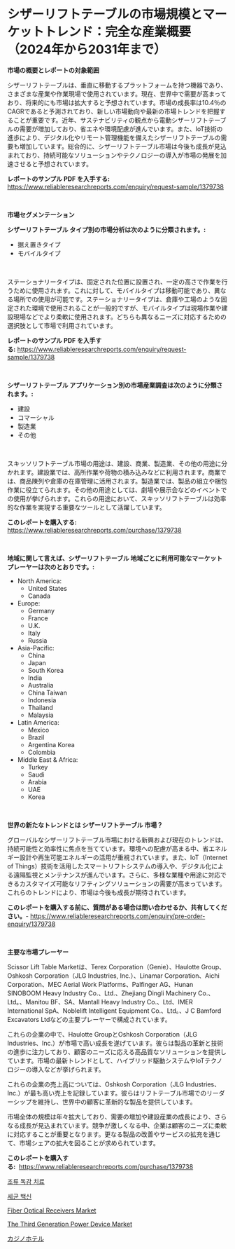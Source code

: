 <p><h1>シザーリフトテーブルの市場規模とマーケットトレンド：完全な産業概要（2024年から2031年まで）</h1></p><p><strong>市場の概要とレポートの対象範囲</strong></p>
<p><p>シザーリフトテーブルは、垂直に移動するプラットフォームを持つ機器であり、さまざまな産業や作業現場で使用されています。現在、世界中で需要が高まっており、将来的にも市場は拡大すると予想されています。市場の成長率は10.4％のCAGRであると予測されており、新しい市場動向や最新の市場トレンドを把握することが重要です。近年、サステナビリティの観点から電動シザーリフトテーブルの需要が増加しており、省エネや環境配慮が進んでいます。また、IoT技術の進歩により、デジタル化やリモート管理機能を備えたシザーリフトテーブルの需要も増加しています。総合的に、シザーリフトテーブル市場は今後も成長が見込まれており、持続可能なソリューションやテクノロジーの導入が市場の発展を加速させると予想されています。</p></p>
<p><strong>レポートのサンプル PDF を入手する:</strong> <a href="https://www.reliableresearchreports.com/enquiry/request-sample/1379738">https://www.reliableresearchreports.com/enquiry/request-sample/1379738</a></p>
<p>&nbsp;</p>
<p><strong>市場セグメンテーション</strong></p>
<p><strong>シザーリフトテーブル タイプ別の市場分析は次のように分類されます。:</strong></p>
<p><ul><li>据え置きタイプ</li><li>モバイルタイプ</li></ul></p>
<p>&nbsp;</p>
<p><p>ステーショナリータイプは、固定された位置に設置され、一定の高さで作業を行うために使用されます。これに対して、モバイルタイプは移動可能であり、異なる場所での使用が可能です。ステーショナリータイプは、倉庫や工場のような固定された環境で使用されることが一般的ですが、モバイルタイプは現場作業や建設現場などでより柔軟に使用されます。どちらも異なるニーズに対応するための選択肢として市場で利用されています。</p></p>
<p><strong>レポートのサンプル PDF を入手する:</strong>&nbsp;<a href="https://www.reliableresearchreports.com/enquiry/request-sample/1379738">https://www.reliableresearchreports.com/enquiry/request-sample/1379738</a></p>
<p>&nbsp;</p>
<p><strong> シザーリフトテーブル アプリケーション別の市場産業調査は次のように分類されます。:</strong></p>
<p><ul><li>建設</li><li>コマーシャル</li><li>製造業</li><li>その他</li></ul></p>
<p>&nbsp;</p>
<p><p>スキッソリフトテーブル市場の用途は、建設、商業、製造業、その他の用途に分かれます。建設業では、高所作業や荷物の積み込みなどに利用されます。商業では、商品陳列や倉庫の在庫管理に活用されます。製造業では、製品の組立や梱包作業に役立てられます。その他の用途としては、劇場や展示会などのイベントでの使用が挙げられます。これらの用途において、スキッソリフトテーブルは効率的な作業を実現する重要なツールとして活躍しています。</p></p>
<p><strong>このレポートを購入する:</strong>&nbsp; <a href="https://www.reliableresearchreports.com/purchase/1379738">https://www.reliableresearchreports.com/purchase/1379738</a></p>
<p>&nbsp;</p>
<p><strong>地域に関して言えば、シザーリフトテーブル 地域ごとに利用可能なマーケットプレーヤーは次のとおりです。:</strong></p>
<p><ul>
    <li>
        North America:
        <ul>
            <li>United States</li>
            <li>Canada</li>
        </ul>
    </li>
    <li>
        Europe:
        <ul>
            <li>Germany</li>
            <li>France</li>
            <li>U.K.</li>
            <li>Italy</li>
            <li>Russia</li>
        </ul>
    </li>
    <li>
        Asia-Pacific:
        <ul>
            <li>China</li>
            <li>Japan</li>
            <li>South Korea</li>
            <li>India</li>
            <li>Australia</li>
            <li>China Taiwan</li>
            <li>Indonesia</li>
            <li>Thailand</li>
            <li>Malaysia</li>
        </ul>
    </li>
    <li>
        Latin America:
        <ul>
            <li>Mexico</li>
            <li>Brazil</li>
            <li>Argentina Korea</li>
            <li>Colombia</li>
        </ul>
    </li>
    <li>
        Middle East & Africa:
        <ul>
            <li>Turkey</li>
            <li>Saudi</li>
            <li>Arabia</li>
            <li>UAE</li>
            <li>Korea</li>
        </ul>
    </li>
    </ul></p>
<p>&nbsp;</p>
<p><strong>世界の新たなトレンドとは シザーリフトテーブル 市場？</strong></p>
<p><p>グローバルなシザーリフトテーブル市場における新興および現在のトレンドは、持続可能性と効率性に焦点を当てています。環境への配慮が高まる中、省エネルギー設計や再生可能エネルギーの活用が重視されています。また、IoT（Internet of Things）技術を活用したスマートリフトシステムの導入や、デジタル化による遠隔監視とメンテナンスが進んでいます。さらに、多様な業種や用途に対応できるカスタマイズ可能なリフティングソリューションの需要が高まっています。これらのトレンドにより、市場は今後も成長が期待されています。</p></p>
<p><strong>このレポートを購入する前に、質問がある場合は問い合わせるか、共有してください。</strong>- <a href="https://www.reliableresearchreports.com/enquiry/pre-order-enquiry/1379738">https://www.reliableresearchreports.com/enquiry/pre-order-enquiry/1379738</a></p>
<p>&nbsp;</p>
<p><strong>主要な市場プレーヤー</strong></p>
<p><p>Scissor Lift Table Marketは、Terex Corporation（Genie）、Haulotte Group、Oshkosh Corporation（JLG Industries, Inc.）、Linamar Corporation、Aichi Corporation、MEC Aerial Work Platforms、Palfinger AG、Hunan SINOBOOM Heavy Industry Co.、Ltd.、Zhejiang Dingli Machinery Co.、Ltd。、Manitou BF、SA、Mantall Heavy Industry Co.、Ltd、IMER International SpA、Noblelift Intelligent Equipment Co.、Ltd。、J C Bamford Excavators Ltdなどの主要プレーヤーで構成されています。</p><p>これらの企業の中で、Haulotte GroupとOshkosh Corporation（JLG Industries、Inc.）が市場で高い成長を遂げています。彼らは製品の革新と技術の進歩に注力しており、顧客のニーズに応える高品質なソリューションを提供しています。市場の最新トレンドとして、ハイブリッド駆動システムやIoTテクノロジーの導入などが挙げられます。</p><p>これらの企業の売上高については、Oshkosh Corporation（JLG Industries、Inc.）が最も高い売上を記録しています。彼らはリフトテーブル市場でのリーダーシップを維持し、世界中の顧客に革新的な製品を提供しています。</p><p>市場全体の規模は年々拡大しており、需要の増加や建設産業の成長により、さらなる成長が見込まれています。競争が激しくなる中、企業は顧客のニーズに柔軟に対応することが重要となります。更なる製品の改善やサービスの拡充を通じて、市場シェアの拡大を図ることが求められています。</p></p>
<p><strong>このレポートを購入する:</strong>&nbsp;&nbsp;<a href="https://www.reliableresearchreports.com/purchase/1379738">https://www.reliableresearchreports.com/purchase/1379738</a></p>
<p><p><a href="https://medium.com/@mamdouh_alnadi/%EC%A1%B0%EB%A5%98-%EB%8F%85%EA%B0%90-%EC%B9%98%EB%A3%8C-%EC%8B%9C%EC%9E%A5-%EB%B6%84%EC%84%9D-%EA%B8%80%EB%A1%9C%EB%B2%8C-%EC%97%85%EC%97%85-%EC%82%B0%EC%97%85-%EC%A0%84%EB%A7%9D%EA%B3%BC-%EC%98%88%EC%B8%A1-2024%EB%85%84%EB%B6%80%ED%84%B0-2031%EB%85%84-c91225fa42a4">조류 독감 치료</a></p><p><a href="https://medium.com/@mamdouh_alnadi/%EC%84%B8%EA%B7%A0-%EB%B0%B1%EC%8B%A0-%EC%8B%9C%EC%9E%A5-%EA%B7%9C%EB%AA%A8-%EB%B0%8F-%EC%8B%9C%EC%9E%A5-%EB%8F%99%ED%96%A5-%EC%99%84%EC%A0%84%ED%95%9C-%EC%82%B0%EC%97%85-%EA%B0%9C%EC%9A%94-2024%EB%85%84%EB%B6%80%ED%84%B0-2031%EB%85%84%EA%B9%8C%EC%A7%80-166c5559c8bc">세균 백신</a></p><p><a href="https://view.publitas.com/reportprime-1/fiber-optical-receivers-market-a-comprehensive-report-of-its-market-share-growth-trends-2024-2031/">Fiber Optical Receivers Market</a></p><p><a href="https://view.publitas.com/reportprime-1/the-third-generation-power-device-market-size-market-trends-and-growth-outlook-forecasted-for-period-from-2024-to-2031/">The Third Generation Power Device Market</a></p><p><a href="https://medium.com/@sandeepayare180/%E3%82%AB%E3%82%B8%E3%83%8E%E3%83%9B%E3%83%86%E3%83%AB%E3%81%AE%E5%B8%82%E5%A0%B4%E3%82%B7%E3%82%A7%E3%82%A2%E3%81%AE%E9%80%B2%E5%8C%96%E3%81%A8%E5%B8%82%E5%A0%B4%E6%88%90%E9%95%B7%E3%83%88%E3%83%AC%E3%83%B3%E3%83%89-2024%E5%B9%B4-2031%E5%B9%B4-4a31e2c2dc3a">カジノホテル</a></p></p>